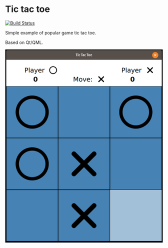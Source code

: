 # Tic tac toe

[![Build Status](https://travis-ci.com/nathrick/tic_tac_toe.svg?branch=master)](https://travis-ci.com/nathrick/tic_tac_toe)

Simple example of popular game tic tac toe.

Based on Qt/QML.

![Example view](pictures/example.png)

